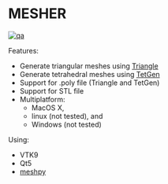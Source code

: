 # MESHER

[![qa](https://github.com/andrsd/mesher/actions/workflows/flake8.yml/badge.svg?branch=main)](https://github.com/andrsd/mesher/actions/workflows/flake8.yml)

Features:
- Generate triangular meshes using [Triangle](https://www.cs.cmu.edu/~quake/triangle.html)
- Generate tetrahedral meshes using [TetGen](https://wias-berlin.de/software/tetgen/)
- Support for .poly file (Triangle and TetGen)
- Support for STL file
- Multiplatform: 
    - MacOS X, 
    - linux (not tested), and
    - Windows (not tested) 

Using:
- VTK9
- Qt5
- [meshpy](https://github.com/inducer/meshpy)
